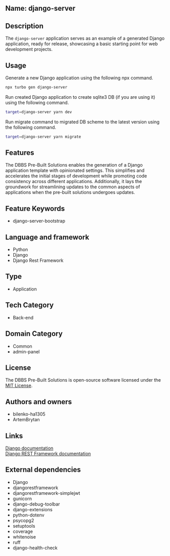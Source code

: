 ## Name: django-server

## Description

The `django-server` application serves as an example of a generated Django application, ready for release, showcasing a basic starting point for web development projects.

## Usage

Generate a new Django application using the following npx command.

```bash
npx turbo gen django-server
```

Run created Django application to create sqlite3 DB (if you are using it) using the following command.

```bash
target=django-server yarn dev
```

Run migrate command to migrated DB scheme to the latest version using the following command.

```bash
target=django-server yarn migrate
```

## Features

The DBBS Pre-Built Solutions enables the generation of a Django application template with opinionated settings. This simplifies and accelerates the initial stages of development while promoting code consistency across different applications. Additionally, it lays the groundwork for streamlining updates to the common aspects of applications when the pre-built solutions undergoes updates.

## Feature Keywords

- django-server-bootstrap

## Language and framework

- Python
- Django
- Django Rest Framework

## Type

- Application

## Tech Category

- Back-end

## Domain Category

- Common
- admin-panel

## License

The DBBS Pre-Built Solutions is open-source software licensed under the [MIT License](LICENSE).

## Authors and owners

- bilenko-ha1305
- ArtemBrytan

## Links

[Django documentation](https://docs.djangoproject.com/en/5.0/) \
[Django REST Framework documentation](https://www.django-rest-framework.org/)

## External dependencies

- Django
- djangorestframework
- djangorestframework-simplejwt
- gunicorn
- django-debug-toolbar
- django-extensions
- python-dotenv
- psycopg2
- setuptools
- coverage
- whitenoise
- ruff
- django-health-check
